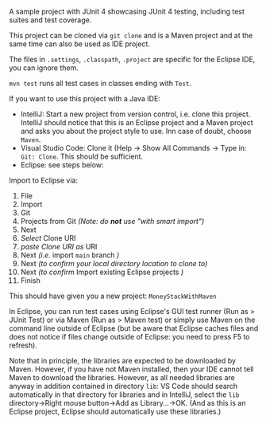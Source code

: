 A sample project with JUnit 4 showcasing JUnit 4 testing, including test suites and test coverage. 

This project can be cloned via `git clone` and is a Maven project and at the same time can also be used as IDE project.

The files in `.settings`, `.classpath`,  `.project` are specific for the Eclipse IDE, you can ignore them.

`mvn test` runs all test cases in classes ending with `Test`. 

If you want to use this project with a Java IDE:
- IntelliJ: Start a new project from version control, i.e. clone this project. IntelliJ should notice that this is an Eclipse project and a Maven project and asks you about the project style to use. Inn case of doubt, choose `Maven`.
- Visual Studio Code: Clone it (Help -> Show All Commands -> Type in: `Git: Clone`. This should be sufficient.
- Eclipse: see steps below:

Import to Eclipse via: 

1. File 
1. Import 
1. Git
1. Projects from Git *(Note: do __not__ use "with smart import")* 
1. Next
1. *Select* Clone URI
1. *paste Clone URI as* URI
1. Next *(i.e.* import `main` branch *)*
1. Next *(to confirm your local directory location to clone to)*
1. Next *(to confirm* Import existing Eclipse projects *)*
1. Finish

This should have given you a new project: `MoneyStackWithMaven`

In Eclipse, you can run test cases using Eclipse's GUI test runner (Run as > JUnit Test) or via Maven (Run as > Maven test) or simply use Maven on the command line outside of Eclipse (but be aware that Eclipse caches files and does not notice if files change outside of Eclipse: you need to press F5 to refresh).

Note that in principle, the libraries are expected to be downloaded by Maven. However, if you have not Maven installed, then your IDE cannot tell Maven to download the libraries. However, as all needed libraries are anyway in addition contained in directory `lib`: VS Code should search automatically in that directory for libraries and in IntelliJ, select the `lib` directory->Right mouse button->Add as Library...->OK. (And as this is an Eclipse project, Eclipse should automatically use these libraries.)
